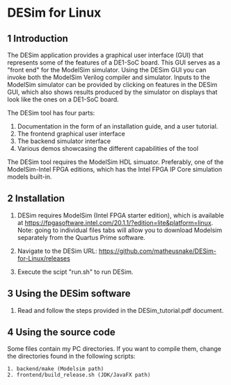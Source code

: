 # DESim for Linux

## 1 Introduction
The DESim application provides a graphical user interface (GUI) that represents some of the features of a DE1-SoC board. This GUI serves as a "front end" for the ModelSim simulator. Using the DESim GUI you can invoke both the ModelSim Verilog compiler and simulator. Inputs to the ModelSim simulator can be provided by clicking on features in the DESim GUI, which also shows results produced by the simulator on displays that look like the ones on a DE1-SoC board.

The DESim tool has four parts:
1) Documentation in the form of an installation guide, and a user tutorial. 
2) The frontend graphical user interface
3) The backend simulator interface
4) Various demos showcasing the different capabilities of the tool

The DESim tool requires the ModelSim HDL simuator. Preferably, one of the ModelSim-Intel FPGA editions, which has the Intel FPGA IP Core simulation models built-in.

## 2 Installation
1. DESim requires ModelSim (Intel FPGA starter edition), which is available at https://fpgasoftware.intel.com/20.1.1/?edition=lite&platform=linux. Note: going to individual files tabs will allow you to download Modelsim separately from the Quartus Prime software.

2. Navigate to the DESim URL: https://github.com/matheusnake/DESim-for-Linux/releases 

3. Execute the scipt "run.sh" to run DESim.   

## 3 Using the DESim software

1. Read and follow the steps provided in the DESim_tutorial.pdf document.   

## 4 Using the source code

Some files contain my PC directories. If you want to compile them, change the directories found in the following scripts:

    1. backend/make (Modelsim path)
    2. frontend/build_release.sh (JDK/JavaFX path)
